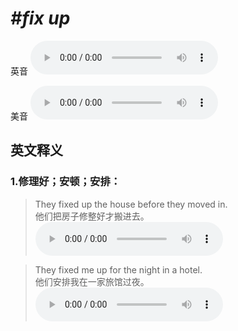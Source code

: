 # ***\#fix up*** 
英音
<audio src="./media/fix up1_AAC.aac" controls="controls"></audio>

美音
<audio src="./media/fix up2_AAC.aac" controls="controls"></audio>



  

英文释义
---
### 1.**修理好；安顿；安排：**  

 > They fixed up the house before they moved in.  
 > 他们把房子修整好才搬进去。    
<audio src="./media/fix-8.aac" controls="controls"></audio>

 > They fixed me up for the night in a hotel.  
 > 他们安排我在一家旅馆过夜。    
<audio src="./media/fix-9.aac" controls="controls"></audio>


